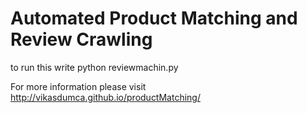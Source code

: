 Automated Product Matching and Review Crawling
================================================
to run this write 
  python reviewmachin.py

For more information please visit http://vikasdumca.github.io/productMatching/
